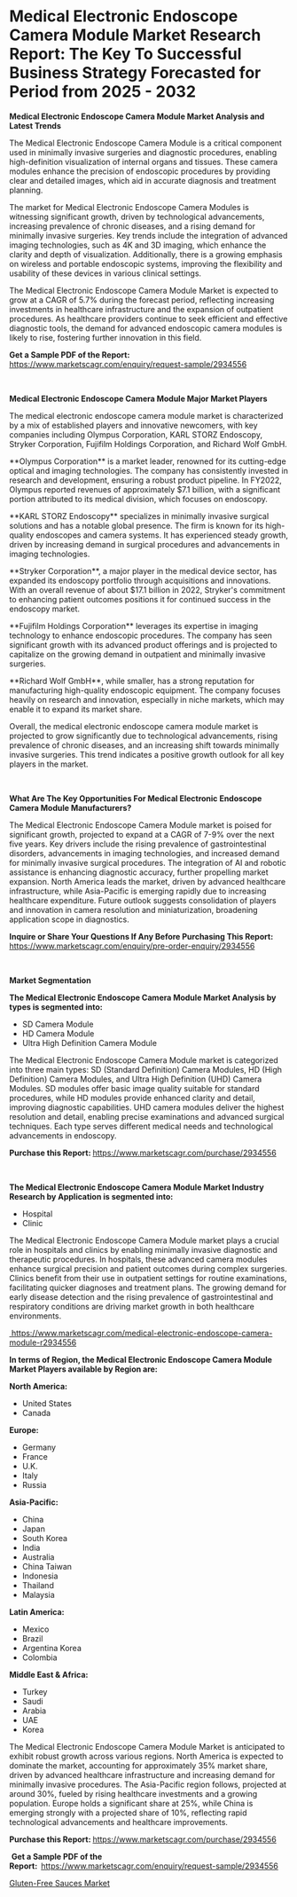 <p><h1>Medical Electronic Endoscope Camera Module Market Research Report: The Key To Successful Business Strategy Forecasted for Period from 2025 - 2032</h1></p><p><strong>Medical Electronic Endoscope Camera Module Market Analysis and Latest Trends</strong></p>
<p><p>The Medical Electronic Endoscope Camera Module is a critical component used in minimally invasive surgeries and diagnostic procedures, enabling high-definition visualization of internal organs and tissues. These camera modules enhance the precision of endoscopic procedures by providing clear and detailed images, which aid in accurate diagnosis and treatment planning.</p><p>The market for Medical Electronic Endoscope Camera Modules is witnessing significant growth, driven by technological advancements, increasing prevalence of chronic diseases, and a rising demand for minimally invasive surgeries. Key trends include the integration of advanced imaging technologies, such as 4K and 3D imaging, which enhance the clarity and depth of visualization. Additionally, there is a growing emphasis on wireless and portable endoscopic systems, improving the flexibility and usability of these devices in various clinical settings.</p><p>The Medical Electronic Endoscope Camera Module Market is expected to grow at a CAGR of 5.7% during the forecast period, reflecting increasing investments in healthcare infrastructure and the expansion of outpatient procedures. As healthcare providers continue to seek efficient and effective diagnostic tools, the demand for advanced endoscopic camera modules is likely to rise, fostering further innovation in this field.</p></p>
<p><strong>Get a Sample PDF of the Report:&nbsp;</strong> <a href="https://www.marketscagr.com/enquiry/request-sample/2934556?utm_campaign=3192&utm_medium=2&utm_source=Github&utm_content=ia&utm_term=13032025&utm_id=medical-electronic-endoscope-camera-module">https://www.marketscagr.com/enquiry/request-sample/2934556</a></p>
<p>&nbsp;</p>
<p><strong>Medical Electronic Endoscope Camera Module Major Market Players</strong></p>
<p><p>The medical electronic endoscope camera module market is characterized by a mix of established players and innovative newcomers, with key companies including Olympus Corporation, KARL STORZ Endoscopy, Stryker Corporation, Fujifilm Holdings Corporation, and Richard Wolf GmbH.</p><p>**Olympus Corporation** is a market leader, renowned for its cutting-edge optical and imaging technologies. The company has consistently invested in research and development, ensuring a robust product pipeline. In FY2022, Olympus reported revenues of approximately $7.1 billion, with a significant portion attributed to its medical division, which focuses on endoscopy.</p><p>**KARL STORZ Endoscopy** specializes in minimally invasive surgical solutions and has a notable global presence. The firm is known for its high-quality endoscopes and camera systems. It has experienced steady growth, driven by increasing demand in surgical procedures and advancements in imaging technologies. </p><p>**Stryker Corporation**, a major player in the medical device sector, has expanded its endoscopy portfolio through acquisitions and innovations. With an overall revenue of about $17.1 billion in 2022, Stryker's commitment to enhancing patient outcomes positions it for continued success in the endoscopy market.</p><p>**Fujifilm Holdings Corporation** leverages its expertise in imaging technology to enhance endoscopic procedures. The company has seen significant growth with its advanced product offerings and is projected to capitalize on the growing demand in outpatient and minimally invasive surgeries.</p><p>**Richard Wolf GmbH**, while smaller, has a strong reputation for manufacturing high-quality endoscopic equipment. The company focuses heavily on research and innovation, especially in niche markets, which may enable it to expand its market share.</p><p>Overall, the medical electronic endoscope camera module market is projected to grow significantly due to technological advancements, rising prevalence of chronic diseases, and an increasing shift towards minimally invasive surgeries. This trend indicates a positive growth outlook for all key players in the market.</p></p>
<p>&nbsp;</p>
<p><strong>What Are The Key Opportunities For Medical Electronic Endoscope Camera Module Manufacturers?</strong></p>
<p><p>The Medical Electronic Endoscope Camera Module market is poised for significant growth, projected to expand at a CAGR of 7-9% over the next five years. Key drivers include the rising prevalence of gastrointestinal disorders, advancements in imaging technologies, and increased demand for minimally invasive surgical procedures. The integration of AI and robotic assistance is enhancing diagnostic accuracy, further propelling market expansion. North America leads the market, driven by advanced healthcare infrastructure, while Asia-Pacific is emerging rapidly due to increasing healthcare expenditure. Future outlook suggests consolidation of players and innovation in camera resolution and miniaturization, broadening application scope in diagnostics.</p></p>
<p><strong>Inquire or Share Your Questions If Any Before Purchasing This Report:</strong> <a href="https://www.marketscagr.com/enquiry/pre-order-enquiry/2934556?utm_campaign=3192&utm_medium=2&utm_source=Github&utm_content=ia&utm_term=13032025&utm_id=medical-electronic-endoscope-camera-module">https://www.marketscagr.com/enquiry/pre-order-enquiry/2934556</a></p>
<p>&nbsp;</p>
<p><strong>Market Segmentation</strong></p>
<p><strong>The Medical Electronic Endoscope Camera Module Market Analysis by types is segmented into:</strong></p>
<p><ul><li>SD Camera Module</li><li>HD Camera Module</li><li>Ultra High Definition Camera Module</li></ul></p>
<p><p>The Medical Electronic Endoscope Camera Module market is categorized into three main types: SD (Standard Definition) Camera Modules, HD (High Definition) Camera Modules, and Ultra High Definition (UHD) Camera Modules. SD modules offer basic image quality suitable for standard procedures, while HD modules provide enhanced clarity and detail, improving diagnostic capabilities. UHD camera modules deliver the highest resolution and detail, enabling precise examinations and advanced surgical techniques. Each type serves different medical needs and technological advancements in endoscopy.</p></p>
<p><strong>Purchase this Report:&nbsp;</strong><a href="https://www.marketscagr.com/purchase/2934556?utm_campaign=3192&utm_medium=2&utm_source=Github&utm_content=ia&utm_term=13032025&utm_id=medical-electronic-endoscope-camera-module">https://www.marketscagr.com/purchase/2934556</a></p>
<p>&nbsp;</p>
<p><strong>The Medical Electronic Endoscope Camera Module Market Industry Research by Application is segmented into:</strong></p>
<p><ul><li>Hospital</li><li>Clinic</li></ul></p>
<p><p>The Medical Electronic Endoscope Camera Module market plays a crucial role in hospitals and clinics by enabling minimally invasive diagnostic and therapeutic procedures. In hospitals, these advanced camera modules enhance surgical precision and patient outcomes during complex surgeries. Clinics benefit from their use in outpatient settings for routine examinations, facilitating quicker diagnoses and treatment plans. The growing demand for early disease detection and the rising prevalence of gastrointestinal and respiratory conditions are driving market growth in both healthcare environments.</p></p>
<p><a href="https://www.marketscagr.com/medical-electronic-endoscope-camera-module-r2934556?utm_campaign=3192&utm_medium=2&utm_source=Github&utm_content=ia&utm_term=13032025&utm_id=medical-electronic-endoscope-camera-module">&nbsp;https://www.marketscagr.com/medical-electronic-endoscope-camera-module-r2934556</a></p>
<p><strong>In terms of Region, the Medical Electronic Endoscope Camera Module Market Players available by Region are:</strong></p>
<p>
    <p> <strong> North America: </strong>
        <ul>
            <li>United States</li>
            <li>Canada</li>
        </ul>
        </p> 
    <p> <strong> Europe: </strong>
        <ul>
            <li>Germany</li>
            <li>France</li>
            <li>U.K.</li>
            <li>Italy</li>
            <li>Russia</li>
        </ul>
        </p> 
    <p> <strong> Asia-Pacific: </strong>
        <ul>
            <li>China</li>
            <li>Japan</li>
            <li>South Korea</li>
            <li>India</li>
            <li>Australia</li>
            <li>China Taiwan</li>
            <li>Indonesia</li>
            <li>Thailand</li>
            <li>Malaysia</li>
        </ul>
        </p> 
    <p> <strong> Latin America: </strong>
        <ul>
            <li>Mexico</li>
            <li>Brazil</li>
            <li>Argentina Korea</li>
            <li>Colombia</li>
        </ul>
        </p> 
    <p> <strong> Middle East & Africa: </strong>
        <ul>
            <li>Turkey</li>
            <li>Saudi</li>
            <li>Arabia</li>
            <li>UAE</li>
            <li>Korea</li>
        </ul>
    </p>
    </p>
<p><p>The Medical Electronic Endoscope Camera Module Market is anticipated to exhibit robust growth across various regions. North America is expected to dominate the market, accounting for approximately 35% market share, driven by advanced healthcare infrastructure and increasing demand for minimally invasive procedures. The Asia-Pacific region follows, projected at around 30%, fueled by rising healthcare investments and a growing population. Europe holds a significant share at 25%, while China is emerging strongly with a projected share of 10%, reflecting rapid technological advancements and healthcare improvements.</p></p>
<p><strong>Purchase this Report: </strong><a href="https://www.marketscagr.com/purchase/2934556?utm_campaign=3192&utm_medium=2&utm_source=Github&utm_content=ia&utm_term=13032025&utm_id=medical-electronic-endoscope-camera-module">https://www.marketscagr.com/purchase/2934556</a></p>
<p>&nbsp;<strong>Get a Sample PDF of the Report:&nbsp;&nbsp;</strong><a href="https://www.marketscagr.com/enquiry/request-sample/2934556?utm_campaign=3192&utm_medium=2&utm_source=Github&utm_content=ia&utm_term=13032025&utm_id=medical-electronic-endoscope-camera-module">https://www.marketscagr.com/enquiry/request-sample/2934556</a></p>
<p><strong></strong></p>
<p><p><a href="https://github.com/lynlynyusay/Market-Research-Report-List-1/blob/main/gluten-free-sauces-market.md?utm_campaign=3192&utm_medium=2&utm_source=Github&utm_content=ia&utm_term=13032025&utm_id=medical-electronic-endoscope-camera-module">Gluten-Free Sauces Market</a></p></p>